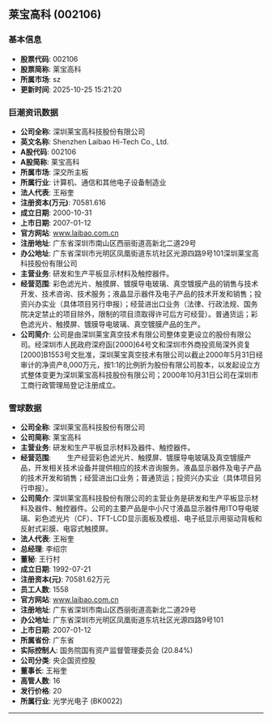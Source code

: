 ## 莱宝高科 (002106)

### 基本信息

- **股票代码**: 002106
- **股票简称**: 莱宝高科
- **所属市场**: sz
- **更新时间**: 2025-10-25 15:21:20

### 巨潮资讯数据

- **公司全称**: 深圳莱宝高科技股份有限公司
- **英文名称**: Shenzhen Laibao Hi-Tech Co., Ltd.
- **A股代码**: 002106
- **A股简称**: 莱宝高科
- **所属市场**: 深交所主板
- **所属行业**: 计算机、通信和其他电子设备制造业
- **法人代表**: 王裕奎
- **注册资本(万元)**: 70581.616
- **成立日期**: 2000-10-31
- **上市日期**: 2007-01-12
- **官方网站**: www.laibao.com.cn
- **注册地址**: 广东省深圳市南山区西丽街道高新北二道29号
- **办公地址**: 广东省深圳市光明区凤凰街道东坑社区光源四路9号101深圳莱宝高科技股份有限公司
- **主营业务**: 研发和生产平板显示材料及触控器件。
- **经营范围**: 彩色滤光片、触摸屏、镀膜导电玻璃、真空镀膜产品的销售与技术开发、技术咨询、技术服务；液晶显示器件及电子产品的技术开发和销售；投资兴办实业（具体项目另行申报）；经营进出口业务（法律、行政法规、国务院决定禁止的项目除外，限制的项目须取得许可后方可经营）。普通货运；彩色滤光片、触摸屏、镀膜导电玻璃、真空镀膜产品的生产。
- **公司简介**: 公司是由深圳莱宝真空技术有限公司整体变更设立的股份有限公司。经深圳市人民政府深府函[2000]64号文和深圳市外商投资局深外资复[2000]B1553号文批准，深圳莱宝真空技术有限公司以截止2000年5月31日经审计的净资产8,000万元，按1:1的比例折为股份有限公司股本，以发起设立方式整体变更为深圳莱宝高科技股份有限公司；2000年10月31日公司在深圳市工商行政管理局登记注册成立。

### 雪球数据

- **公司全称**: 深圳莱宝高科技股份有限公司
- **公司简称**: 莱宝高科
- **主营业务**: 研发和生产平板显示材料及器件、触控器件。
- **经营范围**: 　　生产经营彩色滤光片、触摸屏、镀膜导电玻璃及真空镀膜产品，开发相关技术设备并提供相应的技术咨询服务。液晶显示器件及电子产品的技术开发和销售；经营进出口业务；普通货运；投资兴办实业（具体项目另行申报）。
- **公司简介**: 深圳莱宝高科技股份有限公司的主营业务是研发和生产平板显示材料及器件、触控器件。公司的主要产品是中小尺寸液晶显示器件用ITO导电玻璃、彩色滤光片（CF）、TFT-LCD显示面板及模组、电子纸显示用驱动背板和反射式彩膜、电容式触摸屏。
- **法人代表**: 王裕奎
- **总经理**: 李绍宗
- **董秘**: 王行村
- **成立日期**: 1992-07-21
- **注册资本(元)**: 70581.62万元
- **员工人数**: 1558
- **官方网站**: www.laibao.com.cn
- **注册地址**: 广东省深圳市南山区西丽街道高新北二道29号
- **办公地址**: 广东省深圳市光明区凤凰街道东坑社区光源四路9号101
- **上市日期**: 2007-01-12
- **所属省份**: 广东省
- **实际控制人**: 国务院国有资产监督管理委员会 (20.84%)
- **公司分类**: 央企国资控股
- **董事长**: 王裕奎
- **高管人数**: 16
- **发行价格**: 20
- **所属行业**: 光学光电子 (BK0022)

---